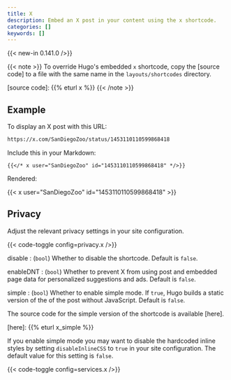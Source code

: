 ```yaml
---
title: X
description: Embed an X post in your content using the x shortcode.
categories: []
keywords: []
---
```


{{< new-in 0.141.0 />}}

{{< note >}}
To override Hugo's embedded `x` shortcode, copy the [source code] to a file with the same name in the `layouts/shortcodes` directory.

[source code]: {{% eturl x %}}
{{< /note >}}

## Example

To display an X post with this URL:

```txt
https://x.com/SanDiegoZoo/status/1453110110599868418
```

Include this in your Markdown:

```text
{{</* x user="SanDiegoZoo" id="1453110110599868418" */>}}
```

Rendered:

{{< x user="SanDiegoZoo" id="1453110110599868418" >}}

## Privacy

Adjust the relevant privacy settings in your site configuration.

{{< code-toggle config=privacy.x />}}

disable
: (`bool`) Whether to disable the shortcode. Default is `false`.

enableDNT
: (`bool`) Whether to prevent X from using post and embedded page data for personalized suggestions and ads. Default is `false`.

simple
: (`bool`) Whether to enable simple mode. If `true`, Hugo builds a static version of the of the post without JavaScript. Default is `false`.

The source code for the simple version of the shortcode is available [here].

[here]: {{% eturl x_simple %}}

If you enable simple mode you may want to disable the hardcoded inline styles by setting `disableInlineCSS` to `true` in your site configuration. The default value for this setting is `false`.

{{< code-toggle config=services.x />}}
